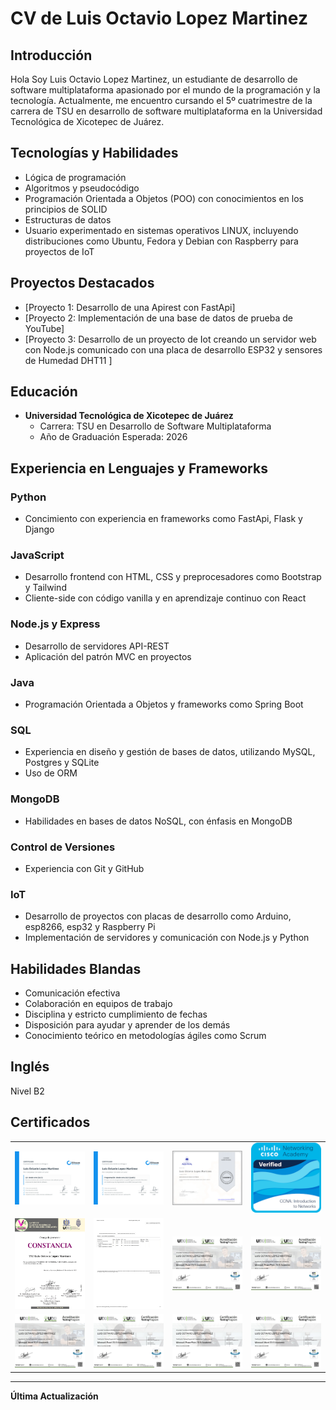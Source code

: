 # CV de Luis Octavio Lopez Martinez

## Introducción
Hola Soy Luis Octavio Lopez Martinez, un estudiante de desarrollo de software multiplataforma apasionado por el mundo de la programación y la tecnología. Actualmente, me encuentro cursando el 5º cuatrimestre de la carrera de TSU en desarrollo de software multiplataforma en la Universidad Tecnológica de Xicotepec de Juárez.


## Tecnologías y Habilidades
- Lógica de programación
- Algoritmos y pseudocódigo
- Programación Orientada a Objetos (POO) con conocimientos en los principios de SOLID
- Estructuras de datos
- Usuario experimentado en sistemas operativos LINUX, incluyendo distribuciones como Ubuntu, Fedora y Debian con Raspberry para proyectos de IoT

## Proyectos Destacados
- [Proyecto 1: Desarrollo de una Apirest con FastApi]
- [Proyecto 2: Implementación de una base de datos de prueba de YouTube]
- [Proyecto 3: Desarrollo de un proyecto de Iot creando un servidor web con Node.js comunicado con una placa de desarrollo ESP32 y sensores de Humedad DHT11 ]

## Educación
- **Universidad Tecnológica de Xicotepec de Juárez**
  - Carrera: TSU en Desarrollo de Software Multiplataforma
  - Año de Graduación Esperada: 2026

## Experiencia en Lenguajes y Frameworks  
### Python
- Concimiento con experiencia en frameworks como FastApi, Flask y Django

### JavaScript
- Desarrollo frontend con HTML, CSS y preprocesadores como Bootstrap y Tailwind
- Cliente-side con código vanilla y en aprendizaje continuo con React

### Node.js y Express
- Desarrollo de servidores API-REST
- Aplicación del patrón MVC en proyectos

### Java
- Programación Orientada a Objetos y frameworks como Spring Boot

### SQL
- Experiencia en diseño y gestión de bases de datos, utilizando MySQL, Postgres y SQLite
- Uso de ORM 

### MongoDB
- Habilidades en bases de datos NoSQL, con énfasis en MongoDB

### Control de Versiones
- Experiencia con Git y GitHub

### IoT
- Desarrollo de proyectos con placas de desarrollo como Arduino, esp8266, esp32 y Raspberry Pi
- Implementación de servidores y comunicación con Node.js y Python

## Habilidades Blandas
- Comunicación efectiva
- Colaboración en equipos de trabajo
- Disciplina y estricto cumplimiento de fechas
- Disposición para ayudar y aprender de los demás
- Conocimiento teórico en metodologías ágiles como Scrum

## Inglés
Nivel B2

## Certificados

<table style="width:100%">
  <tr>
    <td><img src="/images/Cgit.png" alt="Certificado de Git" width="150"></td>
    <td><img src="/images/Cpr.png" alt="Certificado de Programación" width="150"></td>
    <td><img src="/images/Cpoo.png" alt="Certificado de Estructuras de Datos" width="150"></td>
    <td><img src="/images/Cnet.png" alt="Certificado de Redes" width="150"></td>
  </tr>
  <tr>
    <td><img src="/images/Csimp.png" alt="Certificado de Participación en un Simposio de Tecnología" width="150"></td>
    <td><img src="/images/Cen.png" alt="Certificado de Inglés" width="150"></td>
    <td><img src="/images/A1/A1-1.png" alt="Certificado de Ofimática A1" width="150"></td>
    <td><img src="/images/A2/A2-1.png" alt="Certificado de Ofimática A2" width="150"></td>
  </tr>
  <tr>
    <td><img src="/images/A3/A3-1.png" alt="Certificado de Ofimática A3" width="150"></td>
    <td><img src="/images/C1/C1-1.png" alt="Certificado de Ofimática C1" width="150"></td>
    <td><img src="/images/C2/C2-1.png" alt="Certificado de Ofimática C2" width="150"></td>
    <td><img src="/images/C3/C3-1.png" alt="Certificado de Ofimática C3" width="150"></td>
  </tr>
</table>




<!-- ![Certificado de Node](/images/Cpoo.pdf) -->


---

**Última Actualización** 
